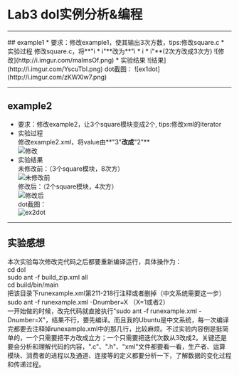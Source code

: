 # Lab3 dol实例分析&编程  
<hr>  
## example1  
* 要求：修改example1，使其输出3次方数，tips:修改square.c  
* 实验过程  
修改square.c，将**"i * i"**改为**"i * i * i"**(2次方改成3次方)  
![修改](http://i.imgur.com/maImsOf.png)  
* 实验结果  
![结果](http://i.imgur.com/YscuTbl.png)  
dot截图：  
![ex1dot](http://i.imgur.com/zKWXlw7.png)  

<hr>  

## example2
* 要求：修改example2，让3个square模块变成2个, tips:修改xml的iterator  
* 实验过程  
修改example2.xml，将value由**"3"**改成**"2"**  
![修改](http://i.imgur.com/5bk6t5c.png)  
* 实验结果  
未修改前：（3个square模块，8次方）  
![未修改前](http://i.imgur.com/6jIbFR2.png)  
修改后：（2个square模块，4次方）  
![修改后](http://i.imgur.com/gQqVGJs.png)  
dot截图：  
![ex2dot](http://i.imgur.com/iaRFOsi.png)  

<hr>  

## 实验感想  
本次实验每次修改完代码之后都要重新编译运行，具体操作为：  
    cd dol  
    sudo ant -f build_zip.xml all  
    cd build/bin/main  
    把该目录下runexample.xml第211-218行注释或者删掉（中文系统需要这一步）  
    sudo ant -f runexample.xml -Dnumber=X （X=1或者2）  
一开始做的时候，改完代码就直接执行"sudo ant -f runexample.xml -Dnumber=X"，结果不行，要先编译。而且我的Ubuntu是中文系统，每一次编译完都要去注释掉runexample.xml中的那几行，比较麻烦。不过实验内容倒是挺简单的，一个只需要把平方改成立方；一个只需要把迭代次数从3改成2。关键还是要会分析和理解代码的内容，".c"、".h"、"xml"文件都要看一看，生产者、运算模块、消费者的进程以及通道、连接等的定义都要分析一下，了解数据的变化过程和传递过程。


